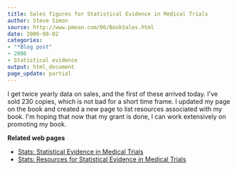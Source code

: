 ```yaml
---
title: Sales figures for Statistical Evidence in Medical Trials
author: Steve Simon
source: http://www.pmean.com/06/BookSales.html
date: 2006-08-02
categories:
- "*Blog post"
- 2006
- Statistical evidence
output: html_document
page_update: partial
---
```


I get twice yearly data on sales, and the first of these arrived today.
I've sold 230 copies, which is not bad for a short time frame. I
updated my page on the book and created a new page to list resources
associated with my book. I'm hoping that now that my grant is done, I
can work extensively on promoting my book.

**Related web pages**

-   [Stats: Statistical Evidence in Medical Trials](../evidence.asp)
-   [Stats: Resources for Statistical Evidence in Medical
    Trials](Resources.html)
